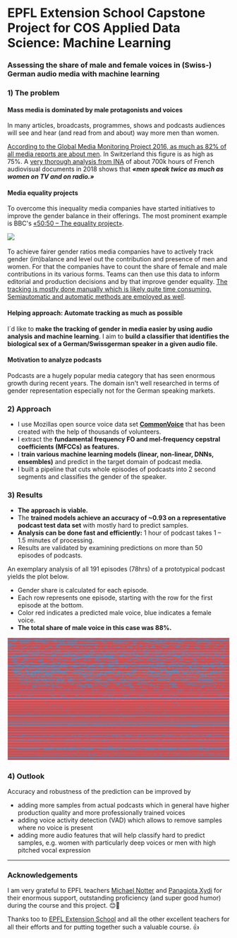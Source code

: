 # EPFL Extension School Capstone Project for COS Applied Data Science: Machine Learning

### Assessing the share of male and female voices in (Swiss-) German audio media with machine learning

### 1) The problem

#### Mass media is dominated by male protagonists and voices

In many articles, broadcasts, programmes, shows and podcasts audiences will see and hear (and read from and about) way more men than women. 

[According to the Global Media Monitoring Project 2016, as much as 82% of all media reports are about men](https://www.ringier.com/en/equalvoice-initiative-increase-womens-visibility-media-coverage). In Switzerland this figure is as high as 75%. A [very thorough analysis from INA](https://www.viewjournal.eu/article/10.18146/2213-0969.2018.jethc156/) of about 700k hours of French audiovisual documents in 2018 shows that ***«men speak twice as much as women on TV and on radio.»*** 


#### Media equality projects

To overcome this inequality media companies have started initiatives to improve the gender balance in their offerings. The most prominent example is BBC's [«50:50 – The equality project»](https://www.bbc.co.uk/5050/). 

![](https://ichef.bbci.co.uk/images/ic/1920xn/p092wxyl.jpg)

To achieve fairer gender ratios media companies have to actively track gender (im)balance and level out the contribution and presence of men and women. For that the companies have to count the share of female and male contributions in its various forms. Teams can then use this data to inform editorial and production decisions and by that improve gender equality. [The tracking is mostly done manually which is likely quite time consuming. Semiautomatic and automatic methods are employed as well](https://www.reflectreality.internews.org/chapter-4/tracking).


#### Helping approach: Automate tracking as much as possible

I´d like to **make the tracking of gender in media easier by using audio analysis and machine learning**. I aim to **build a classifier that identifies the biological sex of a German/Swissgerman speaker in a given audio file.** 


#### Motivation to analyze podcasts
Podcasts are a hugely popular media category that has seen enormous growth during recent years. The domain isn't well researched in terms of gender representation especially not for the German speaking markets.


### 2) Approach

- I use Mozillas open source voice data set **[CommonVoice](https://commonvoice.mozilla.org/en)** that has been created with the help of thousands of volunteers. 
- I extract the **fundamental frequency FO and mel-frequency cepstral coefficients (MFCCs) as features.** 
- I **train various machine learning models (linear, non-linear, DNNs, ensembles)** and predict in the target domain of podcast media.
- I built a pipeline that cuts whole episodes of podcasts into 2 second segments and classifies the gender of the speaker. 


### 3) Results
- **The approach is viable.** 
- The **trained models achieve an accuracy of ~0.93 on a representative podcast test data set** with mostly hard to predict samples.
- **Analysis can be done fast and efficiently:** 1 hour of podcast takes 1 – 1.5 minutes of processing.
- Results are validated by examining predictions on more than 50 episodes of podcasts.

An exemplary analysis of all 191 episodes (78hrs) of a prototypical podcast yields the plot below. 
- Gender share is calculated for each episode.
- Each row represents one episode, starting with the row for the first episode at the bottom. 
- Color red indicates a predicted male voice, blue indicates a female voice.
- **The total share of male voice in this case was 88%.**

![](analysis_example.png)


### 4) Outlook

Accuracy and robustness of the prediction can be improved by
- adding more samples from actual podcasts which in general have higher production quality and more professionally trained voices
- adding voice activity detection (VAD) which allows to remove samples where no voice is present
- adding more audio features that will help classify hard to predict samples, e.g. women with particularly deep voices or men with high pitched vocal expression

---
### Acknowledgements

I am very grateful to EPFL teachers [Michael Notter](https://www.linkedin.com/in/michael-notter-5542b464/) and [Panagiota Xydi](https://www.linkedin.com/in/panagiotaxydi/) for their enormous support, outstanding proficiency (and super good humor) during the course and this project. 😊🙏

Thanks too to [EPFL Extension School](https://www.extensionschool.ch/) and all the other excellent teachers for all their efforts and for putting together such a valuable course. 👍 


